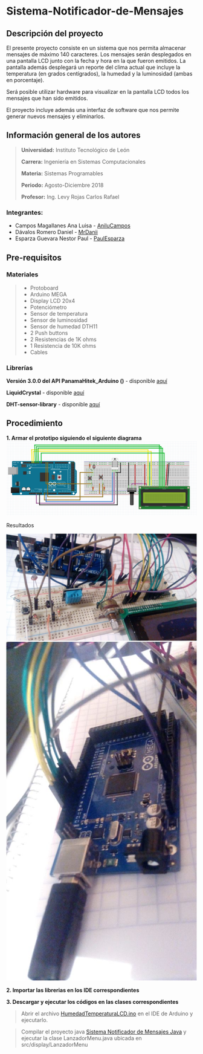 # Sistema-Notificador-de-Mensajes

## Descripción del proyecto

El presente proyecto consiste en un sistema que nos permita almacenar mensajes de máximo 140 caracteres. Los mensajes serán desplegados
en una pantalla LCD junto con la fecha y hora en la que fueron emitidos. La pantalla además desplegará un reporte del clima actual
que incluye la temperatura (en grados centígrados), la humedad y la luminosidad (ambas en porcentaje).

Será posible utilizar hardware para visualizar en la pantalla LCD todos los mensajes que han sido emitidos.

El proyecto incluye además una interfaz de software que nos permite generar nuevos mensajes y eliminarlos.

## Información general de los autores

> **Universidad:** Instituto Tecnológico de León
>
> **Carrera:** Ingeniería en Sistemas Computacionales
>
> **Materia:** Sistemas Programables
>
> **Periodo:** Agosto-Diciembre 2018
>
> **Profesor:** Ing. Levy Rojas Carlos Rafael
> 
 ### Integrantes:
 * Campos Magallanes Ana Luisa - [AniluCampos](https://github.com/AniluCampos)
 * Dávalos Romero Daniel - [MrDanii](https://github.com/MrDanii)
 * Esparza Guevara Nestor Paul - [PaulEsparza](https://github.com/PaulEsparza)

## Pre-requisitos 
### Materiales
> * Protoboard
> * Arduino MEGA
> * Display LCD 20x4
> * Potenciómetro
> * Sensor de temperatura
> * Sensor de luminosidad
> * Sensor de humedad DTH11
> * 2 Push buttons
> * 2 Resistencias de 1K ohms
> * 1 Resistencia de 10K ohms
> * Cables
 
 ### Librerías
 **Versión 3.0.0 del API PanamaHitek_Arduino ()** - disponible [aquí](https://github.com/PanamaHitek/PanamaHitek_Arduino/releases/tag/3.0.0)
 
 **LiquidCrystal** - disponible [aquí](https://playground.arduino.cc/Main/LiquidCrystal#Download)
 
 **DHT-sensor-library** - disponible [aquí](https://github.com/adafruit/DHT-sensor-library)
 
 ## Procedimiento
 
 **1. Armar el prototipo siguiendo el siguiente diagrama**
 ![](Diagrama.png)

 Resultados

 ![](Prototipo1.jpg)
 ![](Prototipo2.jpg)
 
 **2. Importar las librerias en los IDE correspondientes**
 
 **3. Descargar y ejecutar los códigos en las clases correspondientes**

 >Abrir el archivo [HumedadTemperaturaLCD.ino](https://github.com/MrDanii/Sistema-Notificador-de-Mensajes/blob/master/HumedadTemperaturaLCD/HumedadTemperaturaLCD.ino) en el IDE de Arduino y ejecutarlo.
 
 >Compilar el proyecto java [Sistema Notificador de Mensajes Java](https://github.com/MrDanii/Sistema-Notificador-de-Mensajes/tree/master/Sistema%20Notificador%20de%20Mensajes%20Java) y ejecutar la clase LanzadorMenu.java ubicada en
    src/display/LanzadorMenu
